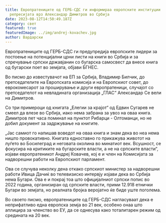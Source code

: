 ```yaml
---
title: Европратениците од ГЕРБ-СДС ги информираа европските институции за
  репресијата врз Александар Димитров во Србија
date: 2023-08-12T14:50:49.187Z
category: свет
featured: true
featuredImage: ../img/andrej-kovachev.jpg
author: Вардарски
---
```

Европратениците од ГЕРБ-СДС ги предупредија европските лидери за постоење на потенцијални црни листи на книги во Србија и за спречување српски државјанин со бугарска самосвест да внесе книга од бугарски поет во земјата, објави БГНЕС.

Во писмо до известувачот на ЕП за Србија, Владимир Билчик, до претседателите на Европската комисија и на Европскиот совет, до еврокомесарот за проширување и други европратеници, случајот со претседателот на невладината организација „ГЛАС“ Александар Се вели на Димитров.

Со три примероци од книгата „Елегии за крајот“ од Едвин Сугарев не смеел да влезе во Србија, иако нема забрана за увоз на оваа книга. Димитров пет часа поминал на пунктот Рибарци - Олтоманци, но не добил документ за задржување на книгите.

„Јас самиот го напишав воведот на оваа книга и знам дека во неа нема ништо провокативно. Книгата едноставно го прикажува животот на луѓето во Босилеград и неговата околина во минатиот век. Всушност, се фокусира на критиките на бугарските власти, а не на српските власти“, изјави европратеникот Андреј Ковачев, кој е и член на Комисијата за надворешни работи на Европскиот парламент.

Ова се случува неколку дена откако српскиот министер за надворешни работи Ивица Дачиќ во телевизиско интервју изјави дека во Србија нема Бугари. Ова е и покрај тоа што официјалниот српски попис во 2022 година, организиран од српските власти, прими 12.918 етнички Бугари во земјата, но реалната бројка веројатно ќе биде уште поголема.

Во своето писмо, европратениците од ГЕРБ-СДС нагласуваат дека е неприфатливо една европска земја во 21 век, особено онаа што аплицира за членство во ЕУ, да се однесува како тоталитарен режим од средината на 20 век.